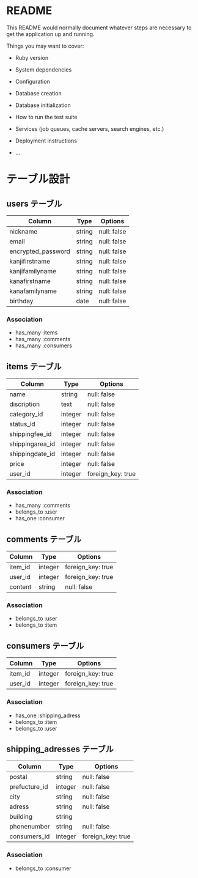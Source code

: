 # README

This README would normally document whatever steps are necessary to get the
application up and running.

Things you may want to cover:

* Ruby version

* System dependencies

* Configuration

* Database creation

* Database initialization

* How to run the test suite

* Services (job queues, cache servers, search engines, etc.)

* Deployment instructions

* ...

# テーブル設計

## users テーブル

| Column             | Type   | Options     |
| ------------------ | ------ | ----------- |
| nickname           | string | null: false |
| email              | string | null: false |
| encrypted_password | string | null: false |
| kanjifirstname     | string | null: false |
| kanjifamilyname    | string | null: false |
| kanafirstname      | string | null: false |
| kanafamilyname     | string | null: false |
| birthday           | date   | null: false |

### Association

- has_many :items
- has_many :comments
- has_many :consumers

## items テーブル

| Column          | Type    | Options           |
| --------------- | ------- | ----------------- |
| name            | string  | null: false       |
| discription     | text    | null: false       |
| category_id     | integer | null: false       |
| status_id       | integer | null: false       |
| shippingfee_id  | integer | null: false       |
| shippingarea_id | integer | null: false       |
| shippingdate_id | integer | null: false       |
| price           | integer | null: false       |
| user_id         | integer | foreign_key: true |

### Association

- has_many :comments
- belongs_to :user
- has_one :consumer

## comments テーブル

| Column  | Type    | Options           |
| ------- | ------- | ----------------- |
| item_id | integer | foreign_key: true |
| user_id | integer | foreign_key: true |
| content | string  | null: false       |

### Association

- belongs_to :user
- belongs_to :item

## consumers テーブル

| Column  | Type    | Options           |
| ------- | ------- | ----------------- |
| item_id | integer | foreign_key: true |
| user_id | integer | foreign_key: true |

### Association

- has_one :shipping_adress
- belongs_to :item
- belongs_to :user

## shipping_adresses テーブル

| Column        | Type    | Options           |
| ------------- | ------- | ----------------- |
| postal        | string  | null: false       |
| prefucture_id | integer | null: false       |
| city          | string  | null: false       |
| adress        | string  | null: false       |
| building      | string  |                   |
| phonenumber   | string  | null: false       |
| consumers_id  | integer | foreign_key: true |

### Association

- belongs_to :consumer
